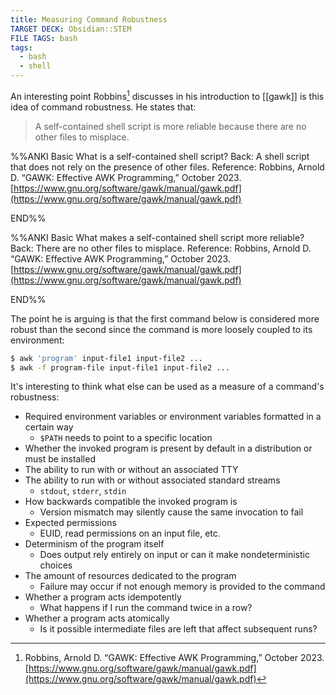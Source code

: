 ```yaml
---
title: Measuring Command Robustness
TARGET DECK: Obsidian::STEM
FILE TAGS: bash
tags:
  - bash
  - shell
---
```


An interesting point Robbins[^robbins] discusses in his introduction to [[gawk]] is this idea of command robustness. He states that:

> A self-contained shell script is more reliable because there are no other files to misplace.

%%ANKI
Basic
What is a self-contained shell script?
Back: A shell script that does not rely on the presence of other files.
Reference: Robbins, Arnold D. “GAWK: Effective AWK Programming,” October 2023. [https://www.gnu.org/software/gawk/manual/gawk.pdf](https://www.gnu.org/software/gawk/manual/gawk.pdf)
<!--ID: 1706726911473-->
END%%

%%ANKI
Basic
What makes a self-contained shell script more reliable?
Back: There are no other files to misplace.
Reference: Robbins, Arnold D. “GAWK: Effective AWK Programming,” October 2023. [https://www.gnu.org/software/gawk/manual/gawk.pdf](https://www.gnu.org/software/gawk/manual/gawk.pdf)
<!--ID: 1706726911475-->
END%%

The point he is arguing is that the first command below is considered more robust than the second since the command is more loosely coupled to its environment:

```bash
$ awk 'program' input-file1 input-file2 ...
$ awk -f program-file input-file1 input-file2 ...
```

It's interesting to think what else can be used as a measure of a command's robustness:

* Required environment variables or environment variables formatted in a certain way
	* `$PATH` needs to point to a specific location
* Whether the invoked program is present by default in a distribution or must be installed
* The ability to run with or without an associated TTY
* The ability to run with or without associated standard streams
	* `stdout`, `stderr`, `stdin`
* How backwards compatible the invoked program is
	* Version mismatch may silently cause the same invocation to fail
* Expected permissions
	* EUID, read permissions on an input file, etc.
* Determinism of the program itself
	* Does output rely entirely on input or can it make nondeterministic choices
* The amount of resources dedicated to the program
	* Failure may occur if not enough memory is provided to the command
* Whether a program acts idempotently
	* What happens if I run the command twice in a row?
* Whether a program acts atomically
	* Is it possible intermediate files are left that affect subsequent runs?

[^robbins]: Robbins, Arnold D. “GAWK: Effective AWK Programming,” October 2023. [https://www.gnu.org/software/gawk/manual/gawk.pdf](https://www.gnu.org/software/gawk/manual/gawk.pdf)
